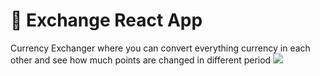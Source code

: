 # 💱 Exchange React App
Currency Exchanger where you can convert everything currency in each other and see how much points are changed in different period
<img src='https://ibb.co/0YKgdWt'/>
